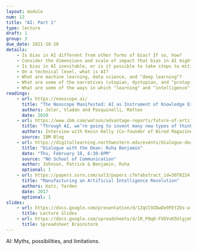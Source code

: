```yaml
---
layout: module
num: 12 
title: "AI: Part 1"
type: lecture
draft: 1
group: 3
due_date: 2021-10-28
details:
    - Is bias in AI different from other forms of bias? If so, how?
    - Consider the dimensions and scale of impact that bias in AI might have
    - Is bias in AI inevitable, or is it possible to take steps to mitigate it? What kinds of intervention do you think might help?
    - On a technical level, what is AI?
    - What are machine learning, data science, and "deep learning"?
    - What are some of the narratives (utopian, dystopian, and "protopian") surrounding AI?
    - What are some of the ways in which "learning" and "intelligence" are defined within AI?
readings:
    - url: https://nooscope.ai/
      title: "The Nooscope Manifested: AI as Instrument of Knowledge Extractivism"
      authors: Joler, Vladan and Pasquinelli, Matteo 
      date: 2020
    - url: https://www.ibm.com/watson/advantage-reports/future-of-artificial-intelligence/kevin-kelly.html
      title: "Through AI, we’re going to invent many new types of thinking"
      authors: Interview with Kevin Kelly (Co-founder of Wired Magazine)
      source: IBM Blog
    - url: https://digitallearning.northwestern.edu/events/dialogue-dean-ruha-benjamin
      title: "Dialogue with the Dean: Ruha Benjamin"
      date: "Thu, February 18, 6:30-8PM"
      source: "NU School of Communication"
      author: Johnson, Patrick & Benjamin, Ruha
      optional: 1
    - url: https://papers.ssrn.com/sol3/papers.cfm?abstract_id=3078224
      title: "Manufacturing an Artificial Intelligence Revolution" 
      authors: Katz, Yarden
      date: 2017
      optional: 1
slides:
    - url: https://docs.google.com/presentation/d/1ZqCC92DwDe9FEt2Ds-a-CThlfmpn-RmK2EF-VaYsQS8/edit?usp=sharing
      title: Lecture Slides
    - url: https://docs.google.com/spreadsheets/d/1R_P9q0-FVDVvK5Ulgjm55kdVmlij5u04tWcwbVHKRdI/edit#gid=0
      title: Spreadsheet Brainstorm
---
```


AI: Myths, possibilities, and limitations.

<!-- Some videos to demystify the mechanism:

* https://www.youtube.com/watch?v=bfmFfD2RIcg
* https://medium.com/towards-artificial-intelligence/building-neural-networks-from-scratch-with-python-code-and-math-in-detail-i-536fae5d7bbf -->